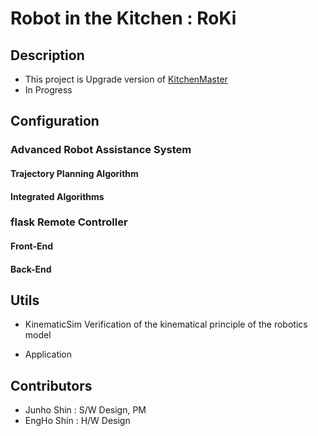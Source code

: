 # Robot in the Kitchen : RoKi

## Description
- This project is Upgrade version of [KitchenMaster](https://github.com/MinTpie30/KitchenMaster)
- In Progress

## Configuration
### Advanced Robot Assistance System
#### Trajectory Planning Algorithm

#### Integrated Algorithms

### flask Remote Controller 
#### Front-End
#### Back-End
## Utils
- KinematicSim
Verification of the kinematical principle of the robotics model

- Application
 
## Contributors
- Junho Shin : S/W Design, PM
- EngHo Shin : H/W Design
